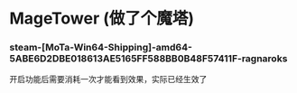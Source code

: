 # MageTower (做了个魔塔)

### steam-[MoTa-Win64-Shipping]-amd64-5ABE6D2DBE018613AE5165FF588BB0B48F57411F-ragnaroks
开启功能后需要消耗一次才能看到效果，实际已经生效了